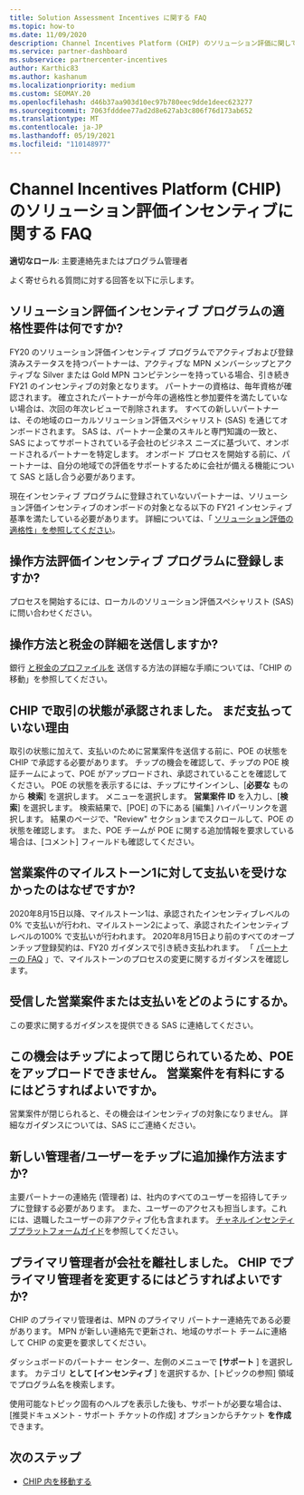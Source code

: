 ```yaml
---
title: Solution Assessment Incentives に関する FAQ
ms.topic: how-to
ms.date: 11/09/2020
description: Channel Incentives Platform (CHIP) のソリューション評価に関してよく寄せられる質問への回答について説明します。
ms.service: partner-dashboard
ms.subservice: partnercenter-incentives
author: Karthic83
ms.author: kashanum
ms.localizationpriority: medium
ms.custom: SEOMAY.20
ms.openlocfilehash: d46b37aa903d10ec97b780eec9dde1deec623277
ms.sourcegitcommit: 7063fdddee77ad2d8e627ab3c806f76d173ab652
ms.translationtype: MT
ms.contentlocale: ja-JP
ms.lasthandoff: 05/19/2021
ms.locfileid: "110148977"
---
```

# <a name="solution-assessment-incentives-faq-for-the-channel-incentives-platform-chip"></a>Channel Incentives Platform (CHIP) のソリューション評価インセンティブに関する FAQ 

**適切なロール**: 主要連絡先またはプログラム管理者

よく寄せられる質問に対する回答を以下に示します。

## <a name="what-are-the-eligibility-requirements-for-the-solution-assessment-incentive-program"></a>ソリューション評価インセンティブ プログラムの適格性要件は何ですか?

FY20 のソリューション評価インセンティブ プログラムでアクティブおよび登録済みステータスを持つパートナーは、アクティブな MPN メンバーシップとアクティブな Silver または Gold MPN コンピテンシーを持っている場合、引き続き FY21 のインセンティブの対象となります。 パートナーの資格は、毎年資格が確認されます。  確立されたパートナーが今年の適格性と参加要件を満たしていない場合は、次回の年次レビューで削除されます。  すべての新しいパートナーは、その地域のローカルソリューション評価スペシャリスト (SAS) を通じてオンボードされます。  SAS は、パートナー企業のスキルと専門知識の一致と、SAS によってサポートされている子会社のビジネス ニーズに基づいて、オンボードされるパートナーを特定します。
オンボード プロセスを開始する前に、パートナーは、自分の地域での評価をサポートするために会社が備える機能について SAS と話し合う必要があります。 

現在インセンティブ プログラムに登録されていないパートナーは、ソリューション評価インセンティブのオンボードの対象となる以下の FY21 インセンティブ基準を満たしている必要があります。 詳細については、「 [ソリューション評価の適格性」を参照してください](chip-solutions-assessment-eligible.md)。

## <a name="how-do-i-enroll-in-the-solution-assessments-incentive-program"></a>操作方法評価インセンティブ プログラムに登録しますか?

プロセスを開始するには、ローカルのソリューション評価スペシャリスト (SAS) に問い合わせください。

## <a name="how-do-i-submit-my-bank-and-tax-details"></a>操作方法と税金の詳細を送信しますか?

銀行 [と税金のプロファイルを](chip-intro.md) 送信する方法の詳細な手順については、「CHIP の移動」を参照してください。

## <a name="my-deal-status-has-been-approved-in-chip-why-hasnt-it-been-paid-yet"></a>CHIP で取引の状態が承認されました。 まだ支払っていない理由

取引の状態に加えて、支払いのために営業案件を送信する前に、POE の状態を CHIP で承認する必要があります。 チップの機会を確認して、チップの POE 検証チームによって、POE がアップロードされ、承認されていることを確認してください。 POE の状態を表示するには、チップにサインインし、[**必要な** ものから **検索**] を選択します。 メニューを選択します。 **営業案件 ID** を入力し、[**検索**] を選択します。 検索結果で、[POE] の下にある [編集] ハイパーリンクを選択します。 結果のページで、"Review" セクションまでスクロールして、POE の状態を確認します。 また、POE チームが POE に関する追加情報を要求している場合は、[コメント] フィールドも確認してください。

## <a name="why-did-i-not-receive-any-payment-for-milestone-1-for-my-opportunity"></a>営業案件のマイルストーン1に対して支払いを受けなかったのはなぜですか?

2020年8月15日以降、マイルストーン1は、承認されたインセンティブレベルの0% で支払いが行われ、マイルストーン2によって、承認されたインセンティブレベルの100% で支払いが行われます。 2020年8月15日より前のすべてのオープンチップ登録契約は、FY20 ガイダンスで引き続き支払われます。 「 [パートナーの FAQ](https://assetsprod.microsoft.com/solution-assessment-incentive-program-faq.pdf) 」で、マイルストーンのプロセスの変更に関するガイダンスを確認します。

## <a name="how-to-i-dispute-an-opportunity-or-payment-i-received"></a>受信した営業案件または支払いをどのようにするか。

この要求に関するガイダンスを提供できる SAS に連絡してください。

## <a name="the-opportunity-is-closed-in-chip-which-is-preventing-me-from-uploading-poe-what-can-i-do-to-get-the-opportunity-paid"></a>この機会はチップによって閉じられているため、POE をアップロードできません。 営業案件を有料にするにはどうすればよいですか。

営業案件が閉じられると、その機会はインセンティブの対象になりません。 詳細なガイダンスについては、SAS にご連絡ください。

## <a name="how-do-i-add-a-new-adminuser-to-chip"></a>新しい管理者/ユーザーをチップに追加操作方法ますか?

主要パートナーの連絡先 (管理者) は、社内のすべてのユーザーを招待してチップに登録する必要があります。 また、ユーザーのアクセスも担当します。これには、退職したユーザーの非アクティブ化も含まれます。 [チャネルインセンティブプラットフォームガイド](chip-intro.md)を参照してください。

## <a name="the-primary-admin-has-left-our-company-how-do-we-change-my-primary-admin-in-chip"></a>プライマリ管理者が会社を離社しました。 CHIP でプライマリ管理者を変更するにはどうすればよいですか?

CHIP のプライマリ管理者は、MPN のプライマリ パートナー連絡先である必要があります。 MPN が新しい連絡先で更新され、地域のサポート チームに連絡して CHIP の変更を要求してください。

ダッシュボードのパートナー センター、左側のメニューで **[サポート** ] を選択します。 カテゴリ **として [インセンティブ** ] を選択するか、[トピックの参照] 領域でプログラム名を検索します。

使用可能なトピック固有のヘルプを表示した後も、サポートが必要な場合は、[推奨ドキュメント - サポート チケットの作成] オプションからチケット **を作成** できます。

## <a name="next-steps"></a>次のステップ

- [CHIP 内を移動する](chip-intro.md)
